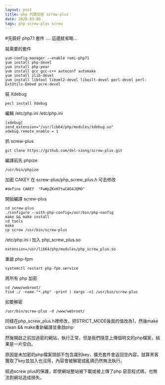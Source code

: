 ```yaml
---
layout: post
title: php 代碼加密 screw-plus
date: 2020-03-08
tags: php screw-plus screw
---
```


#先裝好 php7.1 套件 .... 這邊就省略...

裝需要的套件
```
yum-config-manager --enable remi-php71
yum install php-devel
yum install php-pear
yum install gcc gcc-c++ autoconf automake
yum install zlib-devel
yum install libtool libxml2-devel libxslt-devel perl-devel perl-ExtUtils-Embed pcre-devel
```
裝 Xdebug
```
pecl install Xdebug
```
編輯 /etc/php.ini  /etc/php.ini
```
[xdebug]
zend_extension="/usr/lib64/php/modules/xdebug.so"
xdebug.remote_enable = 1
```
抓 screw-plus
```
git clone https://github.com/del-xiong/screw-plus.git
```
編譯前先 phpize
```
/usr/bin/phpize
```
加密 CAKEY 在 screw-plus/php_screw_plus.h 可去修改
```
#define CAKEY  "FwWpZKxH7twCAG4JQMO"
```
開始編譯 screw-plus
```
cd screw-plus
./configure --with-php-config=/usr/bin/php-config
make && make install
cd tools
make
cp screw /usr/bin/screw-plus
```
/etc/php.ini i 加入 php_screw_plus.so
```
extension=/usr/lib64/php/modules/php_screw_plus.so
```
重啟 php-fpm
```
systemctl restart php-fpm.service
```
將所有 php 加密
```
cd /www/webroot/
find ./ -name "*.php" -print | xargs -n1 /usr/bin/screw-plus
```

如要解密
```
/usr/bin/screw-plus -d /www/webroot/
```

同樣在php_screw_plus.h裡修改，把STRICT_MODE後面的值改為1，然後make clean && make重新編譯並重啟php

然後開啟之前加過密的網站，執行正常，但是我們隨意上傳個明文的php檔案，結果是一片空白。

原因是未加密的php檔案頭部不包含識別key，擴充套件會返回空內容，就算黑客獲取了key並加入也沒用，內容會被解密成亂碼仍然無法執行。

經過screw plus的保護，即使網站整站被下載或被上傳了php 惡意程式碼，也無法對網站造成損失。
